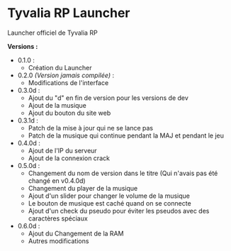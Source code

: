 # Tyvalia RP Launcher

Launcher officiel de Tyvalia RP



**Versions :**

- 0.1.0 :
  - Création du Launcher
- 0.2.0 *(Version jamais compilée)* :
  - Modifications de l'interface
- 0.3.0d :
  - Ajout du "d" en fin de version pour les versions de dev
  - Ajout de la musique
  - Ajout du bouton du site web
- 0.3.1d :
  - Patch de la mise à jour qui ne se lance pas
  - Patch de la musique qui continue pendant la MAJ et pendant le jeu
- 0.4.0d :
  - Ajout de l'IP du serveur
  - Ajout de la connexion crack
- 0.5.0d :
  - Changement du nom de version dans le titre (Qui n'avais pas été changé en v0.4.0d)
  - Changement du player de la musique
  - Ajout d'un slider pour changer le volume de la musique
  - Le bouton de musique est caché quand on se connecte
  - Ajout d'un check du pseudo pour éviter les pseudos avec des caractères spéciaux
- 0.6.0d :
  - Ajout du Changement de la RAM
  - Autres modifications 